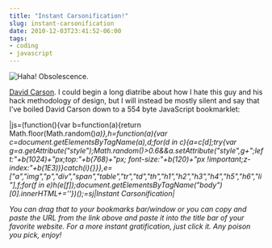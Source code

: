 ```yaml
---
title: "Instant Carsonification!"
slug: instant-carsonification
date: 2010-12-03T23:41:52-06:00
tags:
- coding
- javascript
---
```

![](http://images.dxprog.com/blog/carsonification.jpg "Haha! Obsolescence.")

[David Carson](http://www.davidcarsondesign.com/). I could begin a long diatribe about how I hate this guy and his hack methodology of design, but I will instead be mostly silent and say that I've boiled David Carson down to a 554 byte JavaScript bookmarklet:

|js=(function(){var b=function(a){return Math.floor(Math.random()*a)},h=function(a){var c=document.getElementsByTagName(a),d;for(d in c){a=c[d];try{var g=a.getAttribute("style");Math.random()>0.6&&a.setAttribute("style",g+";left:"+b(1024)+"px;top:"+b(768)+"px; font-size:"+b(120)+"px !important;z-index:"+b(1E3))}catch(i){}}},e=["a","img","p","div","span","table","tr","td","th","h1","h2","h3","h4","h5","h6","li"],f;for(f in e)h(e[f]);document.getElementsByTagName("body")[0].innerHTML+='<style type="text/css">* { position:fixed !important; }</style>'})();=sj|Instant Carsonification|

You can drag that to your bookmarks bar/window or you can copy and paste the URL from the link above and paste it into the title bar of your favorite website. For a more instant gratification, just click it. Any poison you pick, enjoy!
